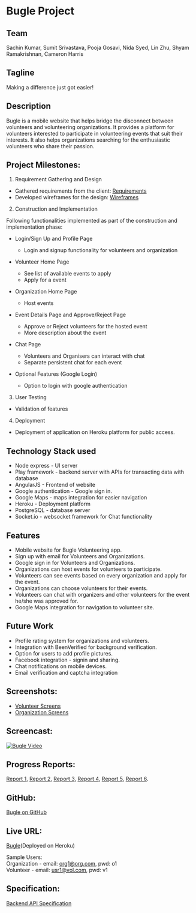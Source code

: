 # Bugle Project 

## Team 
Sachin Kumar, Sumit Srivastava, Pooja Gosavi, Nida Syed, Lin Zhu, Shyam Ramakrishnan, Cameron Harris

## Tagline 
Making a difference just got easier!

## Description
Bugle is a mobile website that helps bridge the disconnect between volunteers and volunteering organizations. It provides a platform for volunteers interested to participate in volunteering events that suit their interests. It also helps organizations searching for the enthusiastic volunteers who share their passion.

## Project Milestones:

1. Requirement Gathering and Design
  * Gathered requirements from the client: [Requirements](Requirements.md)
  * Developed wireframes for the design: [Wireframes](Wireframes)

2. Construction and Implementation

Following functionalities implemented as part of the construction and implementation phase:<br/>

* Login/Sign Up and Profile Page
  * Login and signup functionality for volunteers and organization

* Volunteer Home Page
  * See list of available events to apply
  * Apply for a event
     
* Organization Home Page
  * Host events
     
* Event Details Page and Approve/Reject Page
  * Approve or Reject volunteers for the hosted event
  * More description about the event

* Chat Page
  * Volunteers and Organisers can interact with chat
  * Separate persistent chat for each event

* Optional Features (Google Login)
  * Option to login with google authentication
          
3. User Testing
  * Validation of features

4. Deployment
  * Deployment of application on Heroku platform for public access.

## Technology Stack used
* Node express - UI server
* Play framework - backend server with APIs for transacting data with database
* AngularJS - Frontend of website
* Google authentication - Google sign in.
* Google Maps - maps integration for easier navigation
* Heroku - Deployment platform
* PostgreSQL - database server
* Socket.io - websocket framework for Chat functionality

## Features
* Mobile website for Bugle Volunteering app.
* Sign up with email for Volunteers and Organizations.
* Google sign in for Volunteers and Organizations.
* Organizations can host events for volunteers to participate.
* Volunteers can see events based on every organization and apply for the event.
* Organizations can choose volunteers for their events.
* Volunteers can chat with organizers and other volunteers for the event he/she was approved for.
* Google Maps integration for navigation to volunteer site.

## Future Work
* Profile rating system for organizations and volunteers.
* Integration with BeenVerified for background verification.
* Option for users to add profile pictures.
* Facebook integration - signin and sharing.
* Chat notifications on mobile devices.
* Email verification and captcha integration

## Screenshots:
* [Volunteer Screens](Media/Screenshots/Volunteer)
* [Organization Screens](Media/Screenshots/Organization)

## Screencast: 
[![Bugle Video](https://img.youtube.com/vi/LVQ9Lop0-x4/0.jpg)](https://www.youtube.com/watch?v=LVQ9Lop0-x4)

## Progress Reports: 
[Report 1](Documentation/Progress%20Reports/Report%201.txt), [Report 2](Documentation/Progress%20Reports/Report%202.txt), [Report 3](Documentation/Progress%20Reports/Report%203.txt), [Report 4](Documentation/Progress%20Reports/Report%204.txt), [Report 5](Documentation/Progress%20Reports/Report%205.txt), [Report 6](Documentation/Progress%20Reports/Report%206.txt).

## GitHub: 
[Bugle on GitHub](https://github.com/NCSUMobiles/spring18_Bugle)

## Live URL: 
[Bugle](https://bugle-npm-srv.herokuapp.com/)(Deployed on Heroku) <br/>

Sample Users:<br/>
Organization - email: org1@org.com, pwd: o1 <br/> 
Volunteer - email: usr1@vol.com, pwd: v1 <br/>

## Specification: 
[Backend API Specification](bugle-play-server/README.md)
